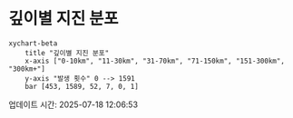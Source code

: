 # 깊이별 지진 분포

```mermaid
xychart-beta
    title "깊이별 지진 분포"
    x-axis ["0-10km", "11-30km", "31-70km", "71-150km", "151-300km", "300km+"]
    y-axis "발생 횟수" 0 --> 1591
    bar [453, 1589, 52, 7, 0, 1]
```

업데이트 시간: 2025-07-18 12:06:53
